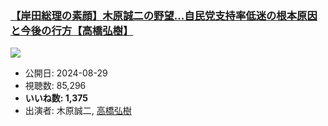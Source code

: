 ### [【岸田総理の素顔】木原誠二の野望...自民党支持率低迷の根本原因と今後の行方【高橋弘樹】](https://www.youtube.com/watch?v=XasgM4vhU9I)
[![](https://img.youtube.com/vi/XasgM4vhU9I/sddefault.jpg)](https://www.youtube.com/watch?v=XasgM4vhU9I)
-   公開日: 2024-08-29
-   視聴数: 85,296
-   **いいね数: 1,375**
-   出演者: 木原誠二, [高橋弘樹](/rehacq_fan/people/高橋弘樹 "wikilink")
